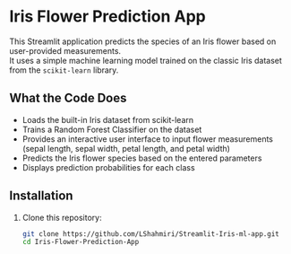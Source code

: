 # Iris Flower Prediction App

This Streamlit application predicts the species of an Iris flower based on user-provided measurements.  
It uses a simple machine learning model trained on the classic Iris dataset from the `scikit-learn` library.

## What the Code Does

- Loads the built-in Iris dataset from scikit-learn  
- Trains a Random Forest Classifier on the dataset  
- Provides an interactive user interface to input flower measurements (sepal length, sepal width, petal length, and petal width)  
- Predicts the Iris flower species based on the entered parameters  
- Displays prediction probabilities for each class  

## Installation

1. Clone this repository:
   ```bash
   git clone https://github.com/LShahmiri/Streamlit-Iris-ml-app.git
   cd Iris-Flower-Prediction-App
